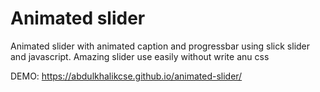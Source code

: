 # Animated slider
Animated slider with animated caption and progressbar using slick slider and javascript.  Amazing slider use easily without write anu css


DEMO: https://abdulkhalikcse.github.io/animated-slider/
